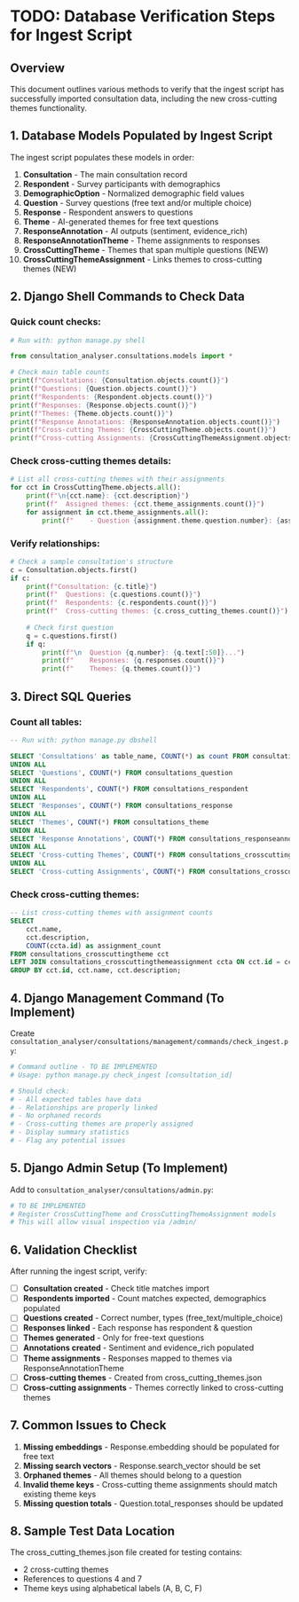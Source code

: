 # TODO: Database Verification Steps for Ingest Script

## Overview
This document outlines various methods to verify that the ingest script has successfully imported consultation data, including the new cross-cutting themes functionality.

## 1. Database Models Populated by Ingest Script

The ingest script populates these models in order:

1. **Consultation** - The main consultation record
2. **Respondent** - Survey participants with demographics  
3. **DemographicOption** - Normalized demographic field values
4. **Question** - Survey questions (free text and/or multiple choice)
5. **Response** - Respondent answers to questions
6. **Theme** - AI-generated themes for free text questions
7. **ResponseAnnotation** - AI outputs (sentiment, evidence_rich)
8. **ResponseAnnotationTheme** - Theme assignments to responses
9. **CrossCuttingTheme** - Themes that span multiple questions (NEW)
10. **CrossCuttingThemeAssignment** - Links themes to cross-cutting themes (NEW)

## 2. Django Shell Commands to Check Data

### Quick count checks:
```python
# Run with: python manage.py shell

from consultation_analyser.consultations.models import *

# Check main table counts
print(f"Consultations: {Consultation.objects.count()}")
print(f"Questions: {Question.objects.count()}")
print(f"Respondents: {Respondent.objects.count()}")
print(f"Responses: {Response.objects.count()}")
print(f"Themes: {Theme.objects.count()}")
print(f"Response Annotations: {ResponseAnnotation.objects.count()}")
print(f"Cross-cutting Themes: {CrossCuttingTheme.objects.count()}")
print(f"Cross-cutting Assignments: {CrossCuttingThemeAssignment.objects.count()}")
```

### Check cross-cutting themes details:
```python
# List all cross-cutting themes with their assignments
for cct in CrossCuttingTheme.objects.all():
    print(f"\n{cct.name}: {cct.description}")
    print(f"  Assigned themes: {cct.theme_assignments.count()}")
    for assignment in cct.theme_assignments.all():
        print(f"    - Question {assignment.theme.question.number}: {assignment.theme.name} (key: {assignment.theme.key})")
```

### Verify relationships:
```python
# Check a sample consultation's structure
c = Consultation.objects.first()
if c:
    print(f"Consultation: {c.title}")
    print(f"  Questions: {c.questions.count()}")
    print(f"  Respondents: {c.respondents.count()}")
    print(f"  Cross-cutting themes: {c.cross_cutting_themes.count()}")
    
    # Check first question
    q = c.questions.first()
    if q:
        print(f"\n  Question {q.number}: {q.text[:50]}...")
        print(f"    Responses: {q.responses.count()}")
        print(f"    Themes: {q.themes.count()}")
```

## 3. Direct SQL Queries

### Count all tables:
```sql
-- Run with: python manage.py dbshell

SELECT 'Consultations' as table_name, COUNT(*) as count FROM consultations_consultation
UNION ALL
SELECT 'Questions', COUNT(*) FROM consultations_question  
UNION ALL
SELECT 'Respondents', COUNT(*) FROM consultations_respondent
UNION ALL
SELECT 'Responses', COUNT(*) FROM consultations_response
UNION ALL
SELECT 'Themes', COUNT(*) FROM consultations_theme
UNION ALL
SELECT 'Response Annotations', COUNT(*) FROM consultations_responseannotation
UNION ALL
SELECT 'Cross-cutting Themes', COUNT(*) FROM consultations_crosscuttingtheme
UNION ALL
SELECT 'Cross-cutting Assignments', COUNT(*) FROM consultations_crosscuttingthemeassignment;
```

### Check cross-cutting themes:
```sql
-- List cross-cutting themes with assignment counts
SELECT 
    cct.name,
    cct.description,
    COUNT(ccta.id) as assignment_count
FROM consultations_crosscuttingtheme cct
LEFT JOIN consultations_crosscuttingthemeassignment ccta ON cct.id = ccta.cross_cutting_theme_id
GROUP BY cct.id, cct.name, cct.description;
```

## 4. Django Management Command (To Implement)

Create `consultation_analyser/consultations/management/commands/check_ingest.py`:

```python
# Command outline - TO BE IMPLEMENTED
# Usage: python manage.py check_ingest [consultation_id]

# Should check:
# - All expected tables have data
# - Relationships are properly linked
# - No orphaned records
# - Cross-cutting themes are properly assigned
# - Display summary statistics
# - Flag any potential issues
```

## 5. Django Admin Setup (To Implement)

Add to `consultation_analyser/consultations/admin.py`:

```python
# TO BE IMPLEMENTED
# Register CrossCuttingTheme and CrossCuttingThemeAssignment models
# This will allow visual inspection via /admin/
```

## 6. Validation Checklist

After running the ingest script, verify:

- [ ] **Consultation created** - Check title matches import
- [ ] **Respondents imported** - Count matches expected, demographics populated
- [ ] **Questions created** - Correct number, types (free_text/multiple_choice)
- [ ] **Responses linked** - Each response has respondent & question
- [ ] **Themes generated** - Only for free-text questions
- [ ] **Annotations created** - Sentiment and evidence_rich populated
- [ ] **Theme assignments** - Responses mapped to themes via ResponseAnnotationTheme
- [ ] **Cross-cutting themes** - Created from cross_cutting_themes.json
- [ ] **Cross-cutting assignments** - Themes correctly linked to cross-cutting themes

## 7. Common Issues to Check

1. **Missing embeddings** - Response.embedding should be populated for free text
2. **Missing search vectors** - Response.search_vector should be set
3. **Orphaned themes** - All themes should belong to a question
4. **Invalid theme keys** - Cross-cutting theme assignments should match existing theme keys
5. **Missing question totals** - Question.total_responses should be updated

## 8. Sample Test Data Location

The cross_cutting_themes.json file created for testing contains:
- 2 cross-cutting themes
- References to questions 4 and 7
- Theme keys using alphabetical labels (A, B, C, F)